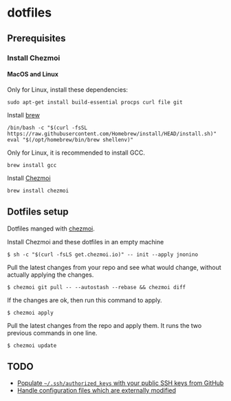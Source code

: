 # dotfiles

## Prerequisites

### Install Chezmoi

#### MacOS and Linux

Only for Linux, install these dependencies:
```
sudo apt-get install build-essential procps curl file git
```

Install [brew](https://brew.sh/)

```
/bin/bash -c "$(curl -fsSL https://raw.githubusercontent.com/Homebrew/install/HEAD/install.sh)"
eval "$(/opt/homebrew/bin/brew shellenv)"
```

Only for Linux, it is recommended to install GCC.
```
brew install gcc
```

Install [Chezmoi](https://www.chezmoi.io/install/)

```
brew install chezmoi
```

## Dotfiles setup

Dotfiles manged with [chezmoi](https://www.chezmoi.io/).

Install Chezmoi and these dotfiles in an empty machine
```
$ sh -c "$(curl -fsLS get.chezmoi.io)" -- init --apply jnonino
```

Pull the latest changes from your repo and see what would change, without actually applying the changes.
```
$ chezmoi git pull -- --autostash --rebase && chezmoi diff
```

If the changes are ok, then run this command to apply.
```
$ chezmoi apply
```

Pull the latest changes from the repo and apply them. It runs the two previous commands in one line.
```
$ chezmoi update
```

## TODO

- [Populate `~/.ssh/authorized_keys` with your public SSH keys from GitHub](https://www.chezmoi.io/user-guide/manage-different-types-of-file/#populate-sshauthorized_keys-with-your-public-ssh-keys-from-github)
- [Handle configuration files which are externally modified](https://www.chezmoi.io/user-guide/manage-different-types-of-file/#handle-configuration-files-which-are-externally-modified)
